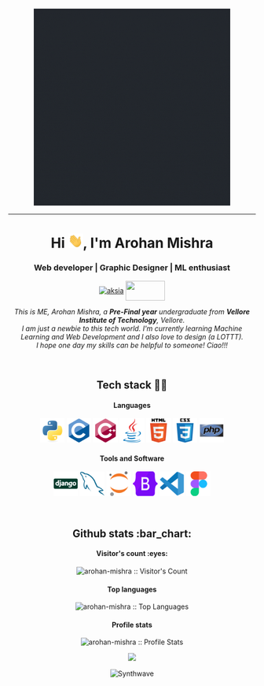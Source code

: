 <!--
**arohan-mishra/arohan-mishra** is a ✨ _special_ ✨ repository because its `README.md` (this file) appears on your GitHub profile.

Here are some ideas to get you started: -->

<p align="center">
  <img src="https://github.com/arohan-mishra/arohan-mishra/blob/main/img/hello-avatar.gif" height="400"/>
</p>
<hr>
<h1 align="center">Hi <img src="https://raw.githubusercontent.com/ABSphreak/ABSphreak/master/gifs/Hi.gif" width="30px">, I'm Arohan Mishra</h1>
<h3 align="center">Web developer | Graphic Designer | ML enthusiast</h3>
<p align="center">
<a href="https://www.linkedin.com/in/arohan-mishra-8b60111b3/" target="blank">
  <img align="center" src="https://cdn-icons-png.flaticon.com/512/174/174857.png" alt="aksia" height="40" width="40" /></a>
 <a href = "mailto: arohanmishra925@gmail.com"><img align="center" src="https://logos-world.net/wp-content/uploads/2020/11/Gmail-Logo.png" height="40" width="80" /></a>
</p>
</p>

<p align="center">
  <em>
    This is ME, Arohan Mishra, a <b>Pre-Final year</b> undergraduate from <b>Vellore Institute of Technology</b>, Vellore</a>. <br>
    I am just a newbie to this tech world. I'm currently learning Machine Learning and Web Development and I also love to design (a LOTTT). <br>
  I hope one day my skills can be helpful to someone! Ciao!!!
  </em> 
</p>
<br>
<h2 align="center">Tech stack 👨‍💻</h2>
<h4 align="center">Languages</h4>
<p align = "center">
  <img src ="https://raw.githubusercontent.com/devicons/devicon/master/icons/python/python-original.svg" width = "50">
  <img src ="https://raw.githubusercontent.com/devicons/devicon/master/icons/c/c-original.svg" width = "50">
  <img src ="https://raw.githubusercontent.com/devicons/devicon/master/icons/cplusplus/cplusplus-original.svg" width = "50">
  <img src ="https://raw.githubusercontent.com/devicons/devicon/master/icons/java/java-original.svg" width = "50">
  <img src ="https://raw.githubusercontent.com/devicons/devicon/master/icons/html5/html5-original-wordmark.svg" width = "50">
  <img src ="https://raw.githubusercontent.com/devicons/devicon/master/icons/css3/css3-original-wordmark.svg" width = "50">
  <img src ="https://raw.githubusercontent.com/devicons/devicon/master/icons/php/php-original.svg" width = "50">
</p>
<h4 align="center">Tools and Software</h4>
<p align = "center">
  <img src ="https://raw.githubusercontent.com/devicons/devicon/master/icons/django/django-original.svg" width = "50">
  <img src ="https://raw.githubusercontent.com/devicons/devicon/master/icons/mysql/mysql-original.svg" width = "50">
  <img src ="https://raw.githubusercontent.com/devicons/devicon/master/icons/jupyter/jupyter-original.svg" width = "50">
  <img src ="https://raw.githubusercontent.com/devicons/devicon/master/icons/bootstrap/bootstrap-original.svg" width = "50">
  <img src ="https://raw.githubusercontent.com/devicons/devicon/master/icons/vscode/vscode-original.svg" width = "50">
  <img src ="https://raw.githubusercontent.com/devicons/devicon/master/icons/figma/figma-original.svg" width = "50">
</p>
<br>
<h2 align="center">Github stats :bar_chart:</h2>
<h4 align="center">Visitor's count :eyes:</h4>
<p align="center"><img src="https://profile-counter.glitch.me/{arohan-mishra}/count.svg" alt="arohan-mishra :: Visitor's Count" /></p>
<h4 align="center">Top languages </h4>
<p align="center"><img src="https://github-readme-stats.vercel.app/api/top-langs/?username=arohan-mishra&langs_count=10&theme=tokyonight&layout=compact" alt="arohan-mishra :: Top Languages" /></p>
<h4 align="center">Profile stats </h4>
<p align="center"><img src="https://github-readme-stats.vercel.app/api?username=arohan-mishra&show_icons=true&theme=synthwave" alt="arohan-mishra :: Profile Stats" /></p>
<p align="center"><img src="https://github-readme-streak-stats.herokuapp.com?user=arohan-mishra&theme=synthwave"></p>
<p align="center"><img src="https://i.pinimg.com/originals/2f/f6/85/2ff68556b9d25c1aed0d365af26a8042.gif" alt="Synthwave" height="300" width="500"></p>

